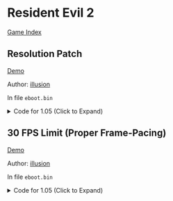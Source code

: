 # Resident Evil 2

[Game Index](README.md#games)

## Resolution Patch

[Demo](https://youtu.be/Qf3BCH8-ZPM)

Author: [illusion](https://twitter.com/illusion0002)

In file `eboot.bin`

<details>
<summary>Code for 1.05 (Click to Expand)</summary>

```
0x3FCA2D7 1F 85 2B 3F
# 67% of 1920x1080 or 2880x1620
# 1920x1080 => 1280x720
# 2880x1620 => 1920x1080
# 00 00 80 3F = 1.00f (default)
# 1F 85 2B 3F = 0.67f
```

</details>

## 30 FPS Limit (Proper Frame-Pacing)

[Demo](https://youtu.be/Qf3BCH8-ZPM)

Author: [illusion](https://twitter.com/illusion0002)

In file `eboot.bin`

<details>
<summary>Code for 1.05 (Click to Expand)</summary>

```
# Call

0x3F72473 48 E8 DB 07 00 00

# 0x1 to sceVideoOutSetFlipRate

0x3F72C54 41 8B 7F 10 BE 01 00 00 00 C3

## notes:
# 0x0 16.67ms -- 60hz
# 0x1 33.33ms -- 30hz
# 0x2 50.00ms -- 20hz
##
```

</details>
